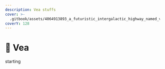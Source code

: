 ```yaml
---
description: Vea stuffs
cover: >-
  .gitbook/assets/4064913893_a_futuristic_intergalactic_highway_named_vea__sharp.png
coverY: 128
---
```


# 🌉 Vea

starting
